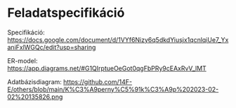 # Feladatspecifikáció
Specifikáció: https://docs.google.com/document/d/1VYf6Nizy6q5dkdYiusjx1qcnlqiUe7_YxaniFxlWGQc/edit?usp=sharing

ER-model: https://app.diagrams.net/#G1QIrptueOeGot0qgFbPRy9cEAxRvV_lMT

Adatbázisdiagram: https://github.com/14F-E/others/blob/main/K%C3%A9perny%C5%91k%C3%A9p%202023-02-02%20135826.png
